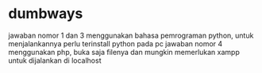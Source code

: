 # dumbways

jawaban nomor 1 dan 3 menggunakan bahasa pemrograman python, untuk menjalankannya perlu terinstall python pada pc
jawaban nomor 4 menggunakan php, buka saja filenya dan mungkin memerlukan xampp untuk dijalankan di localhost
